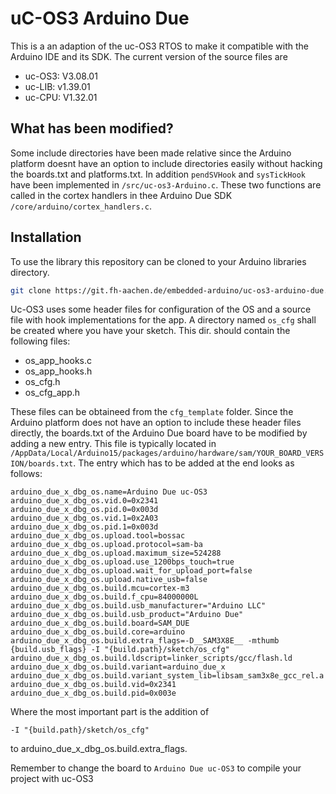 # uC-OS3 Arduino Due

This is a an adaption of the uc-OS3 RTOS to make it compatible with the Arduino IDE and its SDK. The current version of the source files are

- uc-OS3: V3.08.01
- uc-LIB: v1.39.01
- uc-CPU: V1.32.01

## What has been modified?

Some include directories have been made relative since the Arduino platform doesnt have an option to include directories easily without hacking the boards.txt and platforms.txt. In addition `pendSVHook` and `sysTickHook` have been implemented in `/src/uc-os3-Arduino.c`. These two functions are called in the cortex handlers in thee Arduino Due SDK `/core/arduino/cortex_handlers.c`.

## Installation

To use the library this repository can be cloned to your Arduino libraries directory.

```bash
git clone https://git.fh-aachen.de/embedded-arduino/uc-os3-arduino-due.git
```

Uc-OS3 uses some header files for configuration of the OS and a source file with hook implementations for the app. A directory named `os_cfg` shall be created where you have your sketch. This dir. should contain the following files:

- os_app_hooks.c
- os_app_hooks.h
- os_cfg.h
- os_cfg_app.h

These files can be obtaineed from the `cfg_template` folder. Since the Arduino platform does not have an option to include these header files directly, the boards.txt of the Arduino Due board have to be modified by adding a new entry. This file is typically located in `/AppData/Local/Arduino15/packages/arduino/hardware/sam/YOUR_BOARD_VERSION/boards.txt`. The entry which has to be added at the end looks as follows:

```
arduino_due_x_dbg_os.name=Arduino Due uc-OS3
arduino_due_x_dbg_os.vid.0=0x2341
arduino_due_x_dbg_os.pid.0=0x003d
arduino_due_x_dbg_os.vid.1=0x2A03
arduino_due_x_dbg_os.pid.1=0x003d
arduino_due_x_dbg_os.upload.tool=bossac
arduino_due_x_dbg_os.upload.protocol=sam-ba
arduino_due_x_dbg_os.upload.maximum_size=524288
arduino_due_x_dbg_os.upload.use_1200bps_touch=true
arduino_due_x_dbg_os.upload.wait_for_upload_port=false
arduino_due_x_dbg_os.upload.native_usb=false
arduino_due_x_dbg_os.build.mcu=cortex-m3
arduino_due_x_dbg_os.build.f_cpu=84000000L
arduino_due_x_dbg_os.build.usb_manufacturer="Arduino LLC"
arduino_due_x_dbg_os.build.usb_product="Arduino Due"
arduino_due_x_dbg_os.build.board=SAM_DUE
arduino_due_x_dbg_os.build.core=arduino
arduino_due_x_dbg_os.build.extra_flags=-D__SAM3X8E__ -mthumb {build.usb_flags} -I "{build.path}/sketch/os_cfg"
arduino_due_x_dbg_os.build.ldscript=linker_scripts/gcc/flash.ld
arduino_due_x_dbg_os.build.variant=arduino_due_x
arduino_due_x_dbg_os.build.variant_system_lib=libsam_sam3x8e_gcc_rel.a
arduino_due_x_dbg_os.build.vid=0x2341
arduino_due_x_dbg_os.build.pid=0x003e
```

Where the most important part is the addition of 

```
-I "{build.path}/sketch/os_cfg"
```

to arduino_due_x_dbg_os.build.extra_flags.

Remember to change the board to `Arduino Due uc-OS3` to compile your project with uc-OS3